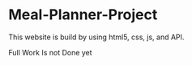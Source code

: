 # Meal-Planner-Project
This website is build by using html5, css, js, and API.   

Full Work Is not Done yet
